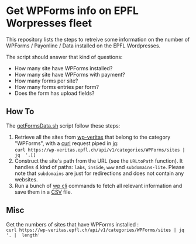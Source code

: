 # Get WPForms info on EPFL Worpresses fleet

This repository lists the steps to retreive some information on the number of
WPForms / Payonline / Data installed on the EPFL Wordpresses.

The script should answer that kind of questions:

- How many site have WPForms installed?
- How many site have WPForms with payment?
- How many forms per site?
- How many forms entries per form?
- Does the form has upload fields?

## How To

The [getFormsData.sh](./getFormsData.sh) script follow these steps:

1. Retrieve all the sites from [wp-veritas] that belong to the category
   "WPForms", with a [curl] request piped in [jq]:  
   `curl https://wp-veritas.epfl.ch/api/v1/categories/WPForms/sites | jq  '.[]`
1. Construct the site's path from the URL (see the `URLtoPath` function). It
   handles 4 kind of paths: `labs`, `inside`, `www` and `subdomains-lite`.
   Please note that `subdomains` are just for redirections and does not contain
   any websites.
1. Run a bunch of [wp cli] commands to fetch all relevant information and save
   them in a [CSV] file.

## Misc

Get the numbers of sites that have WPForms installed :  
`curl https://wp-veritas.epfl.ch/api/v1/categories/WPForms/sites | jq  '. |  length'`

[wp-veritas]: https://wp-veritas.epfl.ch
[curl]: https://curl.se/
[jq]: https://jqlang.github.io/jq/
[wp cli]: https://developer.wordpress.org/cli/commands/cli/
[csv]: https://en.wikipedia.org/wiki/Comma-separated_values
